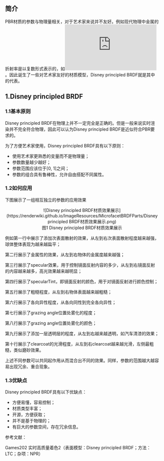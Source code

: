 ## 简介

PBR材质的参数与物理量相关，对于艺术家来说并不友好。例如现代物理中金属的折射率是以复数形式表示的，如![](http://latex.codecogs.com/svg.latex?n-ik)。因此诞生了一些对艺术家友好的材质模型，Disney principled BRDF就是其中的代表。

## 1.Disney principled BRDF

### 1.1基本原则

Disney principled BRDF在物理上并不一定完全是正确的。但是一般来说实时渲染并不完全符合物理，因此可以认为Disney principled BRDF是近似符合PBR要求的。

为了方便艺术家使用，Disney principled BRDF具有以下原则：

- 使用艺术家更熟悉的变量而不是物理量；
- 参数数量越少越好；
- 参数范围应该位于[0, 1]之间；
- 参数的组合具有鲁棒性，允许自由搭配不同属性。

### 1.2如何应用

下图展示了一组相互独立的参数的应用效果

<div align=center>![Disney principled BRDF材质效果展示](https://renderwiki.github.io/ImageResources/MicrofacetBRDFParts/Disney principled BRDF材质效果展示.png)</div>

<center>图1 Disney principled BRDF材质效果展示 </center>

例如第一行中展示了添加次表面散射的效果，从左到右次表面散射程度越来越强，球体整体表现为越来越扁平；

第二行展示了金属性的效果，从左到右物体的金属度越来越强；

第三行展示了specular效果，用于控制镜面反射内容的多少，从左到右镜面反射的内容越来越多，高光效果越来越明显；

第四行展示了specularTint，即镜面反射的颜色，用于对镜面反射进行颜色控制；

第五行展示了粗糙程度，从左到右物体表面越来越粗糙；

第六行展示了各向异性程度，从各向同性到完全各向异性；

第七行展示了grazing angle位置处雾化的程度；

第八行展示了grazing angle位置处雾化的颜色；

第九行展示了添加一层透明层的程度，从左到右越来越透明，如汽车清漆的效果；

第十行展示了clearcoat的光滑程度，从左到右clearcoat越来越光滑，左侧最粗糙，类似磨砂效果。

上述不同参数可以共同起作用从而混合出不同的效果。同样，参数的范围越大越容易出现冗余、重合现象。

### 1.3优缺点 

Disney principled BRDF具有以下优缺点：

- 方便易懂，容易控制；
- 材质类型丰富；
- 开源，方便获取；
- 并不是基于物理的；
- 有巨大的参数空间，存在冗余信息。



参考文献：

Games202 实时高质量着色2（表面模型：Disney principled BRDF；方法：LTC；杂项：NPR）